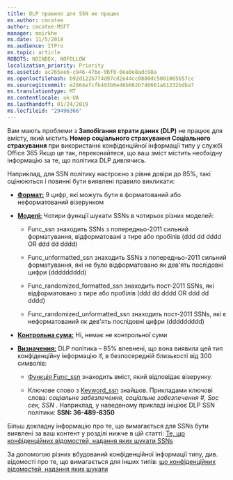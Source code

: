 ```yaml
---
title: DLP правило для SSN не працює
ms.author: cmcatee
author: cmcatee-MSFT
manager: mnirkhe
ms.date: 11/5/2018
ms.audience: ITPro
ms.topic: article
ROBOTS: NOINDEX, NOFOLLOW
localization_priority: Priority
ms.assetid: ac265ee6-c946-476e-9bf0-0ea0e8adc98a
ms.openlocfilehash: b92d122b774d97cd2e44cc0880dc5001065b57cc
ms.sourcegitcommit: e2864efcfb493b6e46b662b746661a61232bdba7
ms.translationtype: MT
ms.contentlocale: uk-UA
ms.lasthandoff: 01/24/2019
ms.locfileid: "29496366"
---
```

Вам мають проблеми з **Запобігання втрати даних (DLP)** не працює для вмісту, який містить **Номер соціального страхування Соціального страхування** при використанні конфіденційної інформації типу у службі Office 365 Якщо це так, переконайтеся, що ваш зміст містить необхідну інформацію за те, що політика DLP дивлячись. 
  
Наприклад, для SSN політику настроєно з рівня довіри до 85%, такі оцінюються і повинні бути виявлені правило викликати:
  
- **[Формат:](https://docs.microsoft.com/en-us/office365/securitycompliance/what-the-sensitive-information-types-look-for#format-80)** 9 цифр, які можуть бути в форматований або неформатований візерунком 
    
- **[Моделі:](https://msconnect.microsoft.com/https:/docs.microsoft.com/en-us/office365/securitycompliance/what-the-sensitive-information-types-look-for#pattern-80)** Чотири функції шукати SSNs в чотирьох різних моделей: 
    
  - Func_ssn знаходить SSNs з попередньо-2011 сильний форматування, відформатовані з тире або пробілів (ddd dd dddd OR ddd dd dddd)
    
  - Func_unformatted_ssn знаходить SSNs з попередньо-2011 сильний форматування, які не було відформатовано як дев'ять послідовні цифри (ddddddddd)
    
  - Func_randomized_formatted_ssn знаходить пост-2011 SSNs, які відформатовано з тире або пробілів (ddd dd dddd OR ddd dd dddd)
    
  - Func_randomized_unformatted_ssn знаходить пост-2011 SSNs, які є неформатований як дев'ять послідовні цифри (ddddddddd)
    
- **[Контрольна сума:](https://docs.microsoft.com/en-us/office365/securitycompliance/what-the-sensitive-information-types-look-for#checksum-79)** Ні, немає не контрольної суми 
    
- **[Визначення:](https://docs.microsoft.com/en-us/office365/securitycompliance/what-the-sensitive-information-types-look-for#definition-80)** DLP політика – 85% впевнені, що вона виявила цей тип конфіденційну інформацію if, в безпосередній близькості від 300 символів: 
    
  - [Функція Func_ssn](https://docs.microsoft.com/en-us/office365/securitycompliance/what-the-sensitive-information-types-look-for#pattern-80) знаходить вміст, який відповідає візерунку. 
    
  - Ключове слово з [Keyword_ssn](https://docs.microsoft.com/en-us/office365/securitycompliance/what-the-sensitive-information-types-look-for#keyword_ssn) знайшов. Прикладами ключові слова: *соціальне забезпечення, соціальне забезпечення #, Soc сек, SSN* . Наприклад, у наведеному прикладі ініціює DLP SSN політики: **SSN: 36-489-8350**
    
Більш докладну інформацію про те, що вимагається для SSNs бути виявлені за ваш контент у розділі нижче в цій статті: [Те, що конфіденційних відомостей, надання яких шукати SSNs](https://docs.microsoft.com/en-us/office365/securitycompliance/what-the-sensitive-information-types-look-for#us-social-security-number-ssn)
  
За допомогою різних вбудований конфіденційної інформації типу, див. відомості про те, що вимагається для інших типів: [що конфіденційних відомостей, надання яких шукати](https://docs.microsoft.com/en-us/office365/securitycompliance/what-the-sensitive-information-types-look-for)
  

